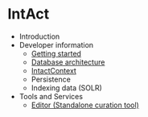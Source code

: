 # IntAct #

  * Introduction
  * Developer information
    * [Getting started](GettingStarted.md)
    * [Database architecture](DatabaseSchemaV240.md)
    * [IntactContext](IntactContext.md)
    * Persistence
    * Indexing data (SOLR)
  * Tools and Services
    * [Editor (Standalone curation tool)](Editor.md)